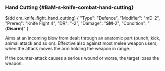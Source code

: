 ### Hand Cutting {#BaM-s-knife-combat-hand-cutting}

$(dd cm_knife_fight_hand_cutting)
{ "Type": "Defence",
	"Modifier": "mD-2",
	"Prereq": "Knife Fight 4",
	"DR": "-2",
	"Damage": "__SM__-2",
	"Condition": "(__Disarm__)"
}

Aims at an incoming blow from dealt through an anatomic part (punch, kick,
animal attack and so on). Effective also against most melee weapon users,
when the attack moves the arm holding the weapon in range.

If the counter-attack causes a serious wound or worse, the target loses the
weapon.
